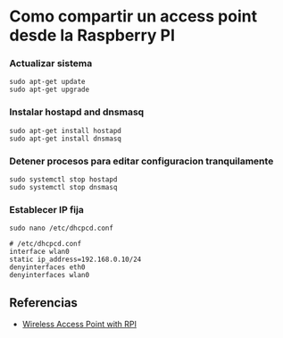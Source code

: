 # Como compartir un access point desde la Raspberry PI

### Actualizar sistema
```
sudo apt-get update
sudo apt-get upgrade
```
### Instalar hostapd and dnsmasq
```
sudo apt-get install hostapd
sudo apt-get install dnsmasq
```

### Detener procesos para editar configuracion tranquilamente
```
sudo systemctl stop hostapd
sudo systemctl stop dnsmasq
```

### Establecer IP fija 
```
sudo nano /etc/dhcpcd.conf
```
```
# /etc/dhcpcd.conf
interface wlan0
static ip_address=192.168.0.10/24
denyinterfaces eth0
denyinterfaces wlan0
```

## Referencias
- [Wireless Access Point with RPI](https://thepi.io/how-to-use-your-raspberry-pi-as-a-wireless-access-point/)
